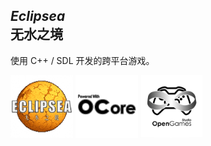 ## *Eclipsea* <br> 无水之境

使用 C++ / SDL 开发的跨平台游戏。

<img src="assets/assets/icon_hd.png" width="100" height="100">
<img src="assets/assets/icon_opencore.png" width="100" height="100">
<img src="assets/assets/icon_studio.png"  width="100" height="100">
